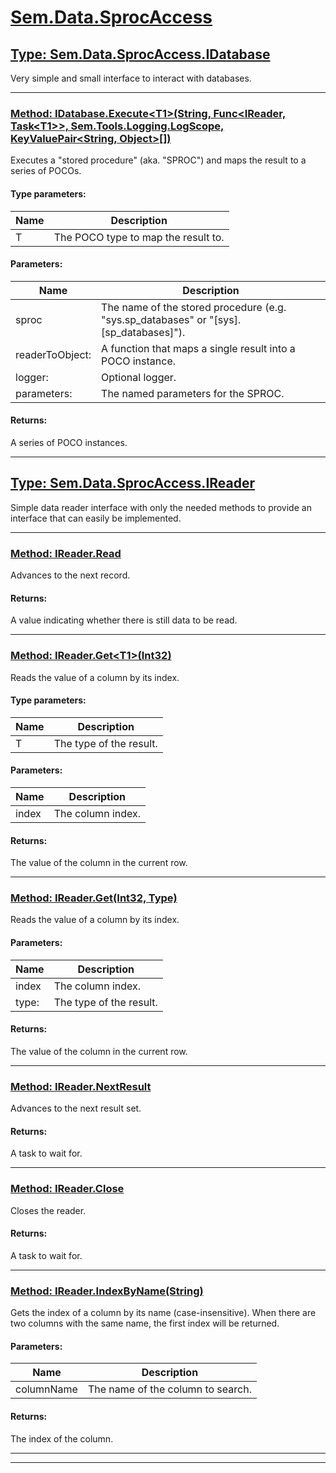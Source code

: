 # [Sem.Data.SprocAccess](#Sem.Data.SprocAccess)

## [Type: Sem.Data.SprocAccess.IDatabase](#Ref6f3296162599fba927f62939bb8c3b7b397ab65f3e3b6c16e99bef0493fa365a)

 Very simple and small interface to interact with databases. 



---
### [Method: IDatabase.Execute\<T1>(String, Func\<IReader, Task\<T1>>, Sem.Tools.Logging.LogScope, KeyValuePair\<String, Object>[])](#Ref3c1ea8c0790167a1c9da869adc9a182ba55e5b382171fedd71d8bb62c136fd83)

 Executes a "stored procedure" (aka. "SPROC") and maps the result to a series of POCOs. 

#### Type parameters:
|Name | Description |
|-----|------|
|T|The POCO type to map the result to.|
#### Parameters:
|Name | Description |
|-----|------|
|sproc|The name of the stored procedure (e.g. "sys.sp_databases" or "[sys].[sp_databases]").|
|readerToObject: |A function that maps a single result into a POCO instance.|
|logger: |Optional logger.|
|parameters: |The named parameters for the SPROC.|

#### Returns:
A series of POCO instances.



---
## [Type: Sem.Data.SprocAccess.IReader](#Refd4ea26ed6963c7d7d862c5d038a3dfe5e8c6fad98ad0756308237234eb54ed5f)

 Simple data reader interface with only the needed methods to provide an interface that can easily be implemented. 



---
### [Method: IReader.Read](#Ref6140e5d80d31c8a065579879011d2b8429d7332edb91e6f6d277da0df00e1ee3)

 Advances to the next record. 


#### Returns:
A value indicating whether there is still data to be read.



---
### [Method: IReader.Get\<T1>(Int32)](#Ref0e911013013473e24b451a38e21edd26440ac35d631e788fbc22a0d0c965003f)

 Reads the value of a column by its index. 

#### Type parameters:
|Name | Description |
|-----|------|
|T|The type of the result.|
#### Parameters:
|Name | Description |
|-----|------|
|index|The column index.|

#### Returns:
The value of the column in the current row.



---
### [Method: IReader.Get(Int32, Type)](#Ref4679f191d96203bac4e9cef80c5e8650d2d19f9f91dff9ec382a8149c581bdd1)

 Reads the value of a column by its index. 

#### Parameters:
|Name | Description |
|-----|------|
|index|The column index.|
|type: |The type of the result.|

#### Returns:
The value of the column in the current row.



---
### [Method: IReader.NextResult](#Refddffcd4eaf86045a859c21351302f738eb98e725c97eafa50dd8becc6ab4c2dc)

 Advances to the next result set. 


#### Returns:
A task to wait for.



---
### [Method: IReader.Close](#Refa664070908c4c587e509fb9289015c76c80a5c382be8e00a90951aeb26fa5cc1)

 Closes the reader. 


#### Returns:
A task to wait for.



---
### [Method: IReader.IndexByName(String)](#Ref48a0b89351ffc712b194b78d6f8a412b9573a72de1cc2cef0bfd29d1e8ec3b35)

 Gets the index of a column by its name (case-insensitive). When there are two columns with the same name, the first index will be returned. 

#### Parameters:
|Name | Description |
|-----|------|
|columnName|The name of the column to search.|

#### Returns:
The index of the column.



---


---

